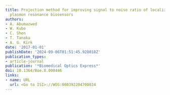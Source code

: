 ```yaml
---
title: Projection method for improving signal to noise ratio of localized surface
  plasmon resonance biosensors
authors:
- A. Abumazwed
- W. Kubo
- C. Shen
- T. Tanaka
- A. G. Kirk
date: '2017-01-01'
publishDate: '2024-09-06T01:51:45.928018Z'
publication_types:
- article-journal
publication: '*Biomedical Optics Express*'
doi: 10.1364/Boe.8.000446
links:
- name: URL
  url: <Go to ISI>://WOS:000392204700034
---
```

